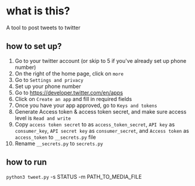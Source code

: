 # what is this?
A tool to post tweets to twitter

## how to set up?
1. Go to your twitter account (or skip to 5 if you've already set up phone number)
2. On the right of the home page, click on `more`
3. Go to `Settings and privacy`
4. Set up your phone number
5. Go to https://developer.twitter.com/en/apps
6. Click on `Create an app` and fill in required fields
7. Once you have your app approved, go to `Keys and tokens`
8. Generate Access token & access token secret, and make sure access level is `Read and write`
9. Copy `access token secret` to as `access_token_secret`, `API key` as `consumer_key`, `API secret key` as `consumer_secret`, and `Access token` as `access_token` to `__secrets.py` file
10. Rename `__secrets.py` to `secrets.py`


## how to run
`python3 tweet.py` -s STATUS -m PATH_TO_MEDIA_FILE

 
